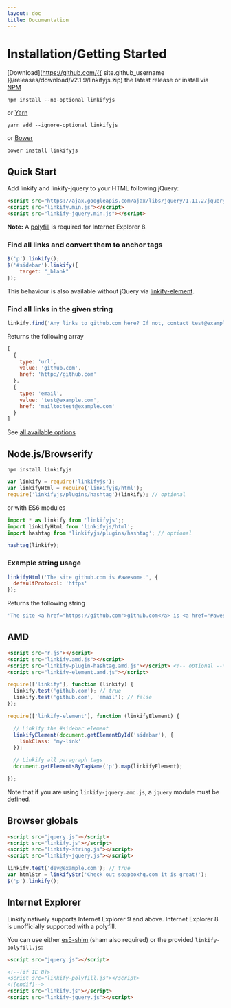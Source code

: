 ```yaml
---
layout: doc
title: Documentation
---
```


# Installation/Getting Started

[Download](https://github.com/{{ site.github_username }}/releases/download/v2.1.9/linkifyjs.zip) the latest release or install via [NPM](https://www.npmjs.com/)

```
npm install --no-optional linkifyjs
```

or [Yarn](https://yarnpkg.com/)

```
yarn add --ignore-optional linkifyjs
```

or [Bower](http://bower.io/)

```
bower install linkifyjs
```

## Quick Start

Add linkify and linkify-jquery to your HTML following jQuery:

```html
<script src="https://ajax.googleapis.com/ajax/libs/jquery/1.11.2/jquery.min.js"></script>
<script src="linkify.min.js"></script>
<script src="linkify-jquery.min.js"></script>
```

**Note:** A [polyfill](#internet-explorer) is required for Internet Explorer 8.

### Find all links and convert them to anchor tags

```js
$('p').linkify();
$('#sidebar').linkify({
    target: "_blank"
});
```

This behaviour is also available without jQuery via [linkify-element](linkify-element.html).

### Find all links in the given string

```js
linkify.find('Any links to github.com here? If not, contact test@example.com');
```

Returns the following array

```js
[
  {
    type: 'url',
    value: 'github.com',
    href: 'http://github.com'
  },
  {
    type: 'email',
    value: 'test@example.com',
    href: 'mailto:test@example.com'
  }
]
```

See [all available options](options.html)


## Node.js/Browserify

```
npm install linkifyjs
```

```js
var linkify = require('linkifyjs');
var linkifyHtml = require('linkifyjs/html');
require('linkifyjs/plugins/hashtag')(linkify); // optional
```

or with ES6 modules

```js
import * as linkify from 'linkifyjs';;
import linkifyHtml from 'linkifyjs/html';
import hashtag from 'linkifyjs/plugins/hashtag'; // optional

hashtag(linkify);
```

### Example string usage

```js
linkifyHtml('The site github.com is #awesome.', {
  defaultProtocol: 'https'
});
```

Returns the following string

```js
'The site <a href="https://github.com">github.com</a> is <a href="#awesome">#awesome</a>.'
```

## AMD

```html
<script src="r.js"></script>
<script src="linkify.amd.js"></script>
<script src="linkify-plugin-hashtag.amd.js"></script> <!-- optional -->
<script src="linkify-element.amd.js"></script>
```

```js
require(['linkify'], function (linkify) {
  linkify.test('github.com'); // true
  linkify.test('github.com', 'email'); // false
});

require(['linkify-element'], function (linkifyElement) {

  // Linkify the #sidebar element
  linkifyElement(document.getElementById('sidebar'), {
    linkClass: 'my-link'
  });

  // Linkify all paragraph tags
  document.getElementsByTagName('p').map(linkifyElement);

});
```

Note that if you are using `linkify-jquery.amd.js`, a `jquery` module must be defined.

## Browser globals

```html
<script src="jquery.js"></script>
<script src="linkify.js"></script>
<script src="linkify-string.js"></script>
<script src="linkify-jquery.js"></script>
```

```js
linkify.test('dev@example.com'); // true
var htmlStr = linkifyStr('Check out soapboxhq.com it is great!');
$('p').linkify();
```

## Internet Explorer

Linkify natively supports Internet Explorer 9 and above. Internet Explorer 8 is unofficially supported with a polyfill.

You can use either [es5-shim](https://github.com/es-shims/es5-shim) (sham also required) or the provided `linkify-polyfill.js`:

```html
<script src="jquery.js"></script>

<!--[if IE 8]>
<script src="linkify-polyfill.js"></script>
<![endif]-->
<script src="linkify.js"></script>
<script src="linkify-jquery.js"></script>
```
